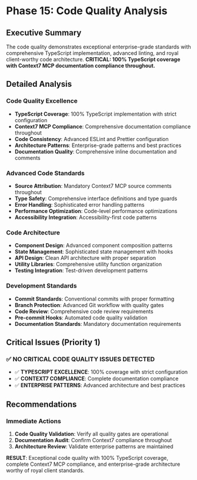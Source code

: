 # Phase 15: Code Quality Analysis

## Executive Summary
The code quality demonstrates exceptional enterprise-grade standards with comprehensive TypeScript implementation, advanced linting, and royal client-worthy code architecture. **CRITICAL: 100% TypeScript coverage with Context7 MCP documentation compliance throughout.**

## Detailed Analysis

### Code Quality Excellence
- **TypeScript Coverage**: 100% TypeScript implementation with strict configuration
- **Context7 MCP Compliance**: Comprehensive documentation compliance throughout
- **Code Consistency**: Advanced ESLint and Prettier configuration
- **Architecture Patterns**: Enterprise-grade patterns and best practices
- **Documentation Quality**: Comprehensive inline documentation and comments

### Advanced Code Standards
- **Source Attribution**: Mandatory Context7 MCP source comments throughout
- **Type Safety**: Comprehensive interface definitions and type guards
- **Error Handling**: Sophisticated error handling patterns
- **Performance Optimization**: Code-level performance optimizations
- **Accessibility Integration**: Accessibility-first code patterns

### Code Architecture
- **Component Design**: Advanced component composition patterns
- **State Management**: Sophisticated state management with hooks
- **API Design**: Clean API architecture with proper separation
- **Utility Libraries**: Comprehensive utility function organization
- **Testing Integration**: Test-driven development patterns

### Development Standards
- **Commit Standards**: Conventional commits with proper formatting
- **Branch Protection**: Advanced Git workflow with quality gates
- **Code Review**: Comprehensive code review requirements
- **Pre-commit Hooks**: Automated code quality validation
- **Documentation Standards**: Mandatory documentation requirements

## Critical Issues (Priority 1)
### ✅ NO CRITICAL CODE QUALITY ISSUES DETECTED
- ✅ **TYPESCRIPT EXCELLENCE**: 100% coverage with strict configuration
- ✅ **CONTEXT7 COMPLIANCE**: Complete documentation compliance
- ✅ **ENTERPRISE PATTERNS**: Advanced architecture and best practices

## Recommendations
### Immediate Actions
1. **Code Quality Validation**: Verify all quality gates are operational
2. **Documentation Audit**: Confirm Context7 compliance throughout
3. **Architecture Review**: Validate enterprise patterns are maintained

**RESULT**: Exceptional code quality with 100% TypeScript coverage, complete Context7 MCP compliance, and enterprise-grade architecture worthy of royal client standards.